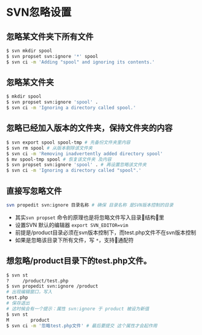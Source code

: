 # SVN忽略设置

## 忽略某文件夹下所有文件

```bash
$ svn mkdir spool 
$ svn propset svn:ignore '*' spool 
$ svn ci -m 'Adding "spool" and ignoring its contents.'
```

## 忽略某文件夹

```bash
$ mkdir spool 
$ svn propset svn:ignore 'spool' . 
$ svn ci -m 'Ignoring a directory called spool.'
```

## 忽略已经加入版本的文件夹，保持文件夹的内容

```bash
$ svn export spool spool-tmp # 先备份文件夹里内容
$ svn rm spool # 从版本剔除该文件夹
$ svn ci -m 'Removing inadvertently added directory spool' 
$ mv spool-tmp spool # 恢复该文件夹 及内容
$ svn propset svn:ignore 'spool' . # 再设置忽略该文件夹 
$ svn ci -m 'Ignoring a directory called "spool".'
```

## 直接写忽略文件

```bash
svn propedit svn:ignore 目录名称 # 确保 目录名称 是SVN版本控制的目录
```

- 其实`svn propset` 命令的原理也是将忽略文件写入目录结构里
- 设置SVN 默认的编辑器 `export SVN_EDITOR=vim`
- 前提是/product目录必须在svn版本控制下，而test.php文件不在svn版本控制
- 如果是忽略该目录下所有文件，写 `*`，支持通配符

## 想忽略/product目录下的test.php文件。

```bash
$ svn st
?     /product/test.php
$ svn propedit svn:ignore /product
# 出现编辑窗口，写入
test.php
# 保存退出
# 这时候会有一个提示：属性 svn:ignore 于 product 被设为新值
$ svn st
M        product
$ svn ci -m '忽略test.php文件' # 最后要提交 这个属性才会起作用
```
